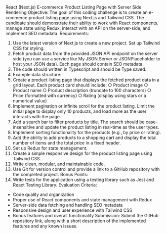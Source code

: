 React (Next.js) E-commerce Product Listing Page with Server Side Rendering
Objective: The goal of this coding challenge is to create an e-commerce product listing page using Next.js
and Tailwind CSS. The candidate should demonstrate their ability to work with React components,
manage state using Redux, interact with an API on the server-side, and implement SEO metadata.
Requirements:

1. Use the latest version of Next.js to create a new project. Set up Tailwind CSS for styling.
2. Fetch product data from the provided JSON API endpoint on the server side (you can use a
   service like My JSON Server or JSONPlaceholder to host your JSON data). Each page should
   contain SEO metadata.
3. The code should written in Typescript and should be Type saved.
4. Example data structure:
5. Create a product listing page that displays the fetched product data in a grid layout. Each
   product card should include:
   ○ Product image
   ○ Product name
   ○ Product description (truncate to 100 characters)
   ○ Price (formatted with currency)
   ○ Rating (display using stars or a numerical value)
6. Implement pagination or infinite scroll for the product listing. Limit the initial page to display
   only 10 products, and load more as the user interacts with the page.
7. Add a search bar to filter products by title. The search should be case-insensitive and update
   the product listing in real-time as the user types.
8. Implement sorting functionality for the products (e.g., by price or rating).
9. Add the ability to add products to a shopping cart and display the total number of items and the
   total price in a fixed header.
10. Set up Redux for state management.
11. Create a simple responsive design for the product listing page using Tailwind CSS.
12. Write clean, modular, and maintainable code.
13. Use Git for version control and provide a link to a GitHub repository with the completed
    project.
    Bonus Points:
14. Write tests for the application using a testing library such as Jest and React Testing Library.
    Evaluation Criteria:

- Code quality and organization
- Proper use of React components and state management with Redux
- Server-side data fetching and handling SEO metadata
- Responsive design and user experience with Tailwind CSS
- Bonus features and overall functionality
  Submission:
  Submit the GitHub repository link, along with a short description of the implemented features and any
  known issues.
